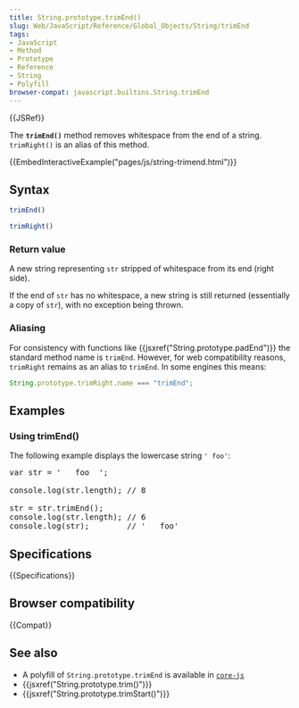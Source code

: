 ```yaml
---
title: String.prototype.trimEnd()
slug: Web/JavaScript/Reference/Global_Objects/String/trimEnd
tags:
- JavaScript
- Method
- Prototype
- Reference
- String
- Polyfill
browser-compat: javascript.builtins.String.trimEnd
---
```

{{JSRef}}

The **`trimEnd()`** method removes whitespace from the end of a string.
`trimRight()` is an alias of this method.

{{EmbedInteractiveExample("pages/js/string-trimend.html")}}

## Syntax

```js
trimEnd()

trimRight()
```

### Return value

A new string representing `str` stripped of whitespace from its end (right
side).

If the end of `str` has no whitespace, a new string is still returned
(essentially a copy of `str`), with no exception being thrown.

### Aliasing

For consistency with functions like
{{jsxref("String.prototype.padEnd")}} the standard method name is
`trimEnd`. However, for web compatibility reasons, `trimRight` remains as an
alias to `trimEnd`. In some engines this means:

```js
String.prototype.trimRight.name === "trimEnd";
```

## Examples

### Using trimEnd()

The following example displays the lowercase string `' foo'`:

<pre class="brush: js highlight: [5]">
var str = '   foo  ';

console.log(str.length); // 8

str = str.trimEnd();
console.log(str.length); // 6
console.log(str);        // '   foo'
</pre>

## Specifications

{{Specifications}}

## Browser compatibility

{{Compat}}

## See also

*   A polyfill of `String.prototype.trimEnd` is available in
    [`core-js`](https://github.com/zloirock/core-js#ecmascript-string-and-regexp)
*   {{jsxref("String.prototype.trim()")}}
*   {{jsxref("String.prototype.trimStart()")}}

